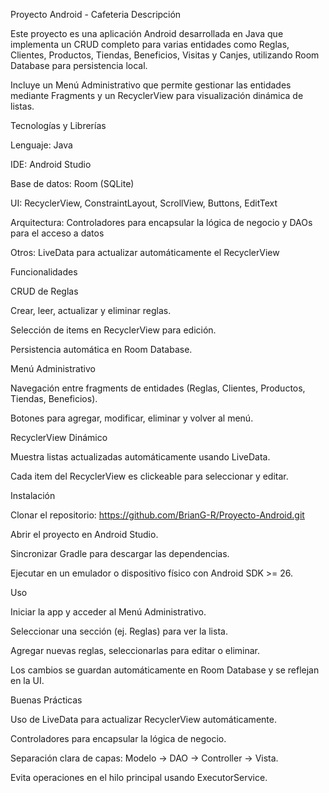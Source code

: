 Proyecto Android - Cafeteria
Descripción

Este proyecto es una aplicación Android desarrollada en Java que implementa un CRUD completo para varias entidades como Reglas, Clientes, Productos, Tiendas, Beneficios, Visitas y Canjes, utilizando Room Database para persistencia local.

Incluye un Menú Administrativo que permite gestionar las entidades mediante Fragments y un RecyclerView para visualización dinámica de listas.

Tecnologías y Librerías

Lenguaje: Java

IDE: Android Studio

Base de datos: Room (SQLite)

UI: RecyclerView, ConstraintLayout, ScrollView, Buttons, EditText

Arquitectura: Controladores para encapsular la lógica de negocio y DAOs para el acceso a datos

Otros: LiveData para actualizar automáticamente el RecyclerView


Funcionalidades

CRUD de Reglas

Crear, leer, actualizar y eliminar reglas.

Selección de items en RecyclerView para edición.

Persistencia automática en Room Database.

Menú Administrativo

Navegación entre fragments de entidades (Reglas, Clientes, Productos, Tiendas, Beneficios).

Botones para agregar, modificar, eliminar y volver al menú.

RecyclerView Dinámico

Muestra listas actualizadas automáticamente usando LiveData.

Cada item del RecyclerView es clickeable para seleccionar y editar.

Instalación

Clonar el repositorio: https://github.com/BrianG-R/Proyecto-Android.git

Abrir el proyecto en Android Studio.

Sincronizar Gradle para descargar las dependencias.

Ejecutar en un emulador o dispositivo físico con Android SDK >= 26.

Uso

Iniciar la app y acceder al Menú Administrativo.

Seleccionar una sección (ej. Reglas) para ver la lista.

Agregar nuevas reglas, seleccionarlas para editar o eliminar.

Los cambios se guardan automáticamente en Room Database y se reflejan en la UI.

Buenas Prácticas

Uso de LiveData para actualizar RecyclerView automáticamente.

Controladores para encapsular la lógica de negocio.

Separación clara de capas: Modelo → DAO → Controller → Vista.

Evita operaciones en el hilo principal usando ExecutorService.
